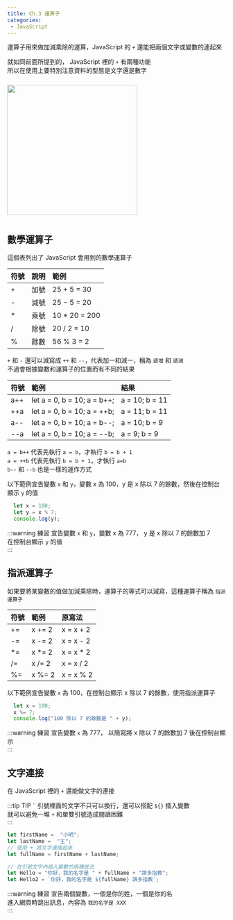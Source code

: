 ```yaml
--- 
title: Ch.3 運算子
categories:
 - JavaScript
---
```


運算子用來做加減乘除的運算，JavaScript 的 `+` 還能把兩個文字或變數的連起來  
<!-- more -->
就如同前面所提到的， JavaScript 裡的 `+` 有兩種功能  
所以在使用上要特別注意資料的型態是文字還是數字  

<img src="/images/ch3/meme.png" height="300" style="margin: 10px 0;">

## 數學運算子
這個表列出了 JavaScript 會用到的數學運算子

| 符號 | 說明 | 範例          |
| :--- | :--- | :------------ |
| +    | 加號 | 25 + 5 = 30   |
| -    | 減號 | 25 - 5 = 20   |
| *    | 乘號 | 10 * 20 = 200 |
| /    | 除號 | 20 / 2 = 10   |
| %    | 餘數 | 56 % 3 = 2    |

`+` 和 `-` 還可以減寫成 `++` 和 `--`，代表加一和減一，稱為 `遞增` 和 `遞減`  
不過會根據變數和運算子的位置而有不同的結果  

| 符號 | 範例                        | 結果           |
| :--- | :-------------------------- | :------------- |
| a++  | let a = 0, b = 10; a = b++; | a = 10; b = 11 |
| ++a  | let a = 0, b = 10; a = ++b; | a = 11; b = 11 |
| a--  | let a = 0, b = 10; a = b--; | a = 10; b = 9  |
| --a  | let a = 0, b = 10; a = --b; | a = 9; b = 9   |

`a = b++` 代表先執行 `a = b`，才執行 `b = b + 1`  
`a = ++b` 代表先執行 `b = b + 1`，才執行 `a=b`  
`b--` 和 `--b` 也是一樣的運作方式  

以下範例宣告變數 `x` 和 `y`，變數 x 為 100，y 是 x 除以 7 的餘數，然後在控制台顯示 `y` 的值  

```js
  let x = 100;
  let y = x % 7;
  console.log(y);
```

:::warning 練習
宣告變數 `x` 和 `y`，變數 x 為 777， y 是 x 除以 7 的餘數加 7  
在控制台顯示 `y` 的值  
:::

## 指派運算子 
如果要將某變數的值做加減乘除時，運算子的等式可以減寫，這種運算子稱為 `指派運算子`  

| 符號 | 範例   | 原寫法    |
| :--- | :----- | :-------- |
| +=   | x += 2 | x = x + 2 |
| -=   | x -= 2 | x = x - 2 |
| *=   | x *= 2 | x = x * 2 |
| /=   | x /= 2 | x = x / 2 |
| %=   | x %= 2 | x = x % 2 |

以下範例宣告變數 `x` 為 100，在控制台顯示 x 除以 7 的餘數，使用指派運算子  

```js
  let x = 100;
  x %= 7;
  console.log("100 除以 7 的餘數是 " + y);
```

:::warning 練習
宣告變數 `x` 為 777， 以簡寫將 x 除以 7 的餘數加 7 後在控制台顯示  
:::

## 文字連接
在 JavaScript 裡的 `+` 還能做文字的連接  

:::tip TIP
<code>`</code> 引號裡面的文字不只可以換行，還可以搭配 <code>${}</code> 插入變數  
就可以避免一堆 <code>+</code> 和單雙引號造成閱讀困難  
:::

```js
let firstName =  "小明";
let lastName =  "王";
// 使用 + 將文字連接起來
let fullName = firstName + lastName;

// 在引號文字內插入變數的兩種做法
let Hello = "你好，我的名字是 " + fullName + "請多指教";
let Hello2 = `你好，我的名字是 ${fullName} 請多指教`;
```

:::warning 練習
宣告兩個變數，一個是你的姓，一個是你的名  
進入網頁時跳出訊息，內容為 `我的名字是 XXX`   
:::
